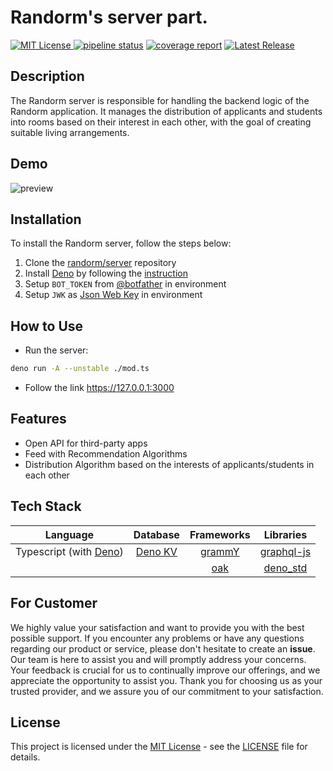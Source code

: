 # Randorm's server part.

[![MIT License](https://img.shields.io/badge/License-MIT-blue.svg) ](https://opensource.org/licenses/MIT) 
[![pipeline status](https://gitlab.pg.innopolis.university/randorm/server/badges/main/pipeline.svg)](https://gitlab.pg.innopolis.university/randorm/server/-/commits/main)
[![coverage report](https://gitlab.pg.innopolis.university/randorm/server/badges/main/coverage.svg)](https://gitlab.pg.innopolis.university/randorm/server/-/commits/main)
[![Latest Release](https://gitlab.pg.innopolis.university/randorm/server/-/badges/release.svg)](https://gitlab.pg.innopolis.university/randorm/server/-/releases)

## Description

The Randorm server is responsible for handling the backend logic of the Randorm application. It manages the distribution of applicants and students into rooms based on their interest in each other, with the goal of creating suitable living arrangements.

## Demo

![preview](.gitlab/preview.gif)

## Installation

To install the Randorm server, follow the steps below:

1. Clone the [randorm/server](https://gitlab.pg.innopolis.university/randorm/server/) repository
2. Install [Deno](https://deno.land) by following the [instruction](https://deno.land/manual@main/getting_started/installation)
3. Setup `BOT_TOKEN` from [@botfather](https://botfather.t.me/) in environment
4. Setup `JWK` as [Json Web Key](https://self-issued.info/docs/draft-ietf-jose-json-web-key.html) in environment


## How to Use

- Run the server:
```bash
deno run -A --unstable ./mod.ts
```
- Follow the link https://127.0.0.1:3000

## Features

- Open API for third-party apps
- Feed with Recommendation Algorithms
- Distribution Algorithm based on the interests of applicants/students in each other


## Tech Stack

|                   Language                   |            Database            |               Frameworks               	|                      Libraries                      |
|:--------------------------------------------:|:------------------------------:|:--------------------------------------:	|:---------------------------------------------------:|
| Typescript (with [Deno](https://deno.land/)) | [Deno KV](https://deno.com/kv) | [grammY](https://grammy.dev/)          	| [graphql-js](https://github.com/graphql/graphql-js) |
|                                              |                                | [oak](https://deno.land/x/oak@v12.5.0) 	| [deno_std](https://deno.land/std@0.194.0)           |
## For Customer

We highly value your satisfaction and want to provide you with the best possible support. If you encounter any problems or have any questions regarding our product or service, please don't hesitate to create an **issue**. Our team is here to assist you and will promptly address your concerns. Your feedback is crucial for us to continually improve our offerings, and we appreciate the opportunity to assist you. Thank you for choosing us as your trusted provider, and we assure you of our commitment to your satisfaction.

## License

This project is licensed under the [MIT License](https://license.md/licenses/mit-license/) - see the [LICENSE](LICENSE) file for details.